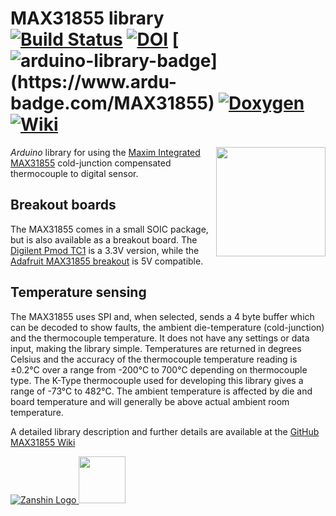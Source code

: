 # MAX31855 library<br>[![Build Status](https://travis-ci.org/SV-Zanshin/MAX31855.svg?branch=master)](https://travis-ci.org/SV-Zanshin/MAX31855) [![DOI](https://www.zenodo.org/badge/100047040.svg)](https://www.zenodo.org/badge/latestdoi/100047040) [![arduino-library-badge](https://www.ardu-badge.com/badge/MAX31855.svg?)](https://www.ardu-badge.com/MAX31855)  [![Doxygen](https://github.com/SV-Zanshin/BME680/blob/master/Images/Doxygen-complete.svg)](https://sv-zanshin.github.io/MAX31855/html/index.html) [![Wiki](https://github.com/SV-Zanshin/BME680/blob/master/Images/Documentation-wiki.svg)](https://github.com/SV-Zanshin/MAX31855/wiki)
<img src="https://github.com/SV-Zanshin/MAX31855/blob/master/Images/Digilent_Pmod_TC1.png" width="175" align="right"/> *Arduino* library for using the [Maxim Integrated MAX31855](https://www.maximintegrated.com/en/products/analog/sensors-and-sensor-interface/MAX31855.html) cold-junction compensated thermocouple to digital sensor.

## Breakout boards
The MAX31855 comes in a small SOIC package, but is also available as a breakout board. The [Digilent Pmod TC1](http://store.digilentinc.com/pmodtc1-k-type-thermocouple-module-with-wire/) is a 3.3V version, while the [Adafruit MAX31855 breakout](https://www.adafruit.com/product/269) is 5V compatible.

## Temperature sensing
The MAX31855 uses SPI and, when selected, sends a 4 byte buffer which can be decoded to show faults, the ambient die-temperature (cold-junction) and the thermocouple temperature. It does not have any settings or data input, making the library simple.  Temperatures are returned in degrees Celsius and the accuracy of the thermocouple temperature reading is ±0.2°C over a range from -200°C to 700°C depending on thermocouple type. The K-Type thermocouple used for developing this library gives a range of -73°C to 482°C.
The ambient temperature is affected by die and board temperature and will generally be above actual ambient room temperature.

A detailed library description and further details are available at the [GitHub MAX31855 Wiki](https://github.com/SV-Zanshin/MAX31855/wiki)

[![Zanshin Logo](https://zanduino.github.io/Images/zanshinkanjitiny.gif) <img src="https://zanduino.github.io/Images/zanshintext.gif" width="75"/>](https://www.sv-zanshin.com)
